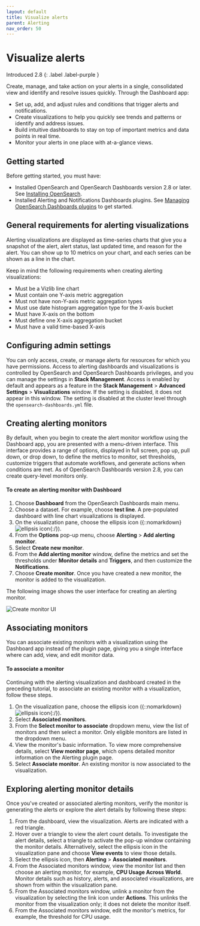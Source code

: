 ```yaml
---
layout: default
title: Visualize alerts 
parent: Alerting
nav_order: 50
---
```


# Visualize alerts
Introduced 2.8
{: .label .label-purple }

Create, manage, and take action on your alerts in a single, consolidated view and identify and resolve issues quickly. Through the Dashboard app:

- Set up, add, and adjust rules and conditions that trigger alerts and notifications.
- Create visualizations to help you quickly see trends and patterns or identify and address issues.
- Build intuitive dashboards to stay on top of important metrics and data points in real time.
- Monitor your alerts in one place with at-a-glance views.

## Getting started 

Before getting started, you must have:

- Installed OpenSearch and OpenSearch Dashboards version 2.8 or later. See [Installing OpenSearch]({{site.url}}{{site.baseurl}}/install-and-configure/install-opensearch/index/).
- Installed Alerting and Notifications Dashboards plugins. See [Managing OpenSearch Dashboards plugins]({{site.url}}{{site.baseurl}}install-and-configure/install-dashboards/plugins/) to get started.

## General requirements for alerting visualizations

Alerting visualizations are displayed as time-series charts that give you a snapshot of the alert, alert status, last updated time, and reason for the alert. You can show up to 10 metrics on your chart, and each series can be shown as a line in the chart.

Keep in mind the following requirements when creating alerting visualizations:

- Must be a Vizlib line chart
- Must contain one Y-axis metric aggregation
- Must not have non-Y-axis metric aggregation types
- Must use date histogram aggregation type for the X-axis bucket
- Must have X-axis on the bottom
- Must define one X-axis aggregation bucket
- Must have a valid time-based X-axis

## Configuring admin settings

 You can only access, create, or manage alerts for resources for which you have permissions. Access to alerting dashboards and visualizations is controlled by OpenSearch and OpenSearch Dashboards privileges, and you can manage the settings in **Stack Management**. Access is enabled by default and appears as a feature in the **Stack Management** > **Advanced Settings** > **Visualizations** window. If the setting is disabled, it does not appear in this window. The setting is disabled at the cluster level through the `opensearch-dashboards.yml` file.

## Creating alerting monitors

By default, when you begin to create the alert monitor workflow using the Dashboard app, you are presented with a menu-driven interface. This interface provides a range of options, displayed in full screen, pop up, pull down, or drop down, to define the metrics to monitor, set thresholds, customize triggers that automate workflows, and generate actions when conditions are met. As of OpenSearch Dashboards version 2.8, you can create query-level monitors only.

#### To create an alerting monitor with Dashboard 

1. Choose **Dashboard** from the OpenSearch Dashboards main menu.
2. Choose a dataset. For example, choose **test line**. A pre-populated dashboard with line chart visualizations is displayed.
3. On the visualization pane, choose the ellipsis icon ({::nomarkdown}<img src="{{site.url}}{{site.baseurl}}/images/ellipsis-icon.png" class="inline-icon" alt="ellipsis icon"/>{:/}). 
4. From the **Options** pop-up menu, choose **Alerting** > **Add alerting monitor**.
5. Select **Create new monitor**.
6. From the **Add alerting monitor** window, define the metrics and set the thresholds under **Monitor details** and **Triggers**, and then customize the **Notifications**.
7. Choose **Create monitor**. Once you have created a new monitor, the monitor is added to the visualization.  

The following image shows the user interface for creating an alerting monitor.

![Create monitor UI]({{site.url}}{{site.baseurl}}/images/dashboards/create-monitor-menu.png)

## Associating monitors

You can associate existing monitors with a visualization using the Dashboard app instead of the plugin page, giving you a single interface where can add, view, and edit monitor data.

#### To associate a monitor

Continuing with the alerting visualization and dashboard created in the preceding tutorial, to associate an existing monitor with a visualization, follow these steps. 

1. On the visualization pane, choose the ellipsis icon ({::nomarkdown}<img src="{{site.url}}{{site.baseurl}}/images/ellipsis-icon.png" class="inline-icon" alt="ellipsis icon"/>{:/}).
2. Select **Associated monitors**.
3. From the **Select monitor to associate** dropdown menu, view the list of monitors and then select a monitor. Only eligible monitors are listed in the dropdown menu. 
4. View the monitor's basic information. To view more comprehensive details, select **View monitor page**, which opens detailed monitor information on the Alerting plugin page.
5. Select **Associate monitor**. An existing monitor is now associated to the visualization.

<insert UI>

## Exploring alerting monitor details

Once you've created or associated alerting monitors, verify the monitor is generating the alerts or explore the alert details by following these steps:

1. From the dashboard, view the visualization. Alerts are indicated with a red triangle. 
2. Hover over a triangle to view the alert count details. To investigate the alert details, select a triangle to activate the pop-up window containing the monitor details. Alternatively, select the ellipsis icon in the visualization pane and choose **View events** to view those details.
3. Select the ellipsis icon, then **Alerting** > **Associated monitors**.
4. From the Associated monitors window, view the monitor list and then choose an alerting monitor, for example, **CPU Usage Across World**. Monitor details such as history, alerts, and associated visualizations, are shown from within the visualization pane.
5. From the Associated monitors window, unlink a monitor from the visualization by selecting the link icon under **Actions**. This unlinks the monitor from the visualization only; it does not delete the monitor itself.
6. From the Associated monitors window, edit the monitor's metrics, for example, the threshold for CPU usage. 

<insert UI>
